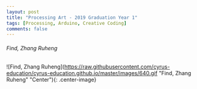 ```yaml
---
layout: post
title: "Processing Art - 2019 Graduation Year 1"
tags: [Processing, Arduino, Creative Coding]
comments: false
---
```



###### Find, Zhang Ruheng
![Find, Zhang Ruheng](https://raw.githubusercontent.com/cyrus-education/cyrus-education.github.io/master/images/640.gif "Find, Zhang Ruheng" "Center"){: .center-image}
